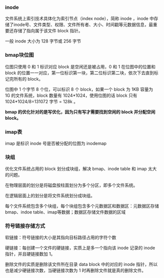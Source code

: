 ### inode 

文件系统上索引技术具体化为索引节点（index node），简称 inode ，inode 中存储了inode号、文件类型、权限、文件所有者、大小、时间戳等元数据信息，最重要还存储了指向属于该文件 block 指针。

一般 inode 大小为 128 字节或 256 字节

### bmap块位图

位图只使用 0 和 1 标识对应 block 是空闲还是被占用，0 和 1 在位图中的位置和 block 的位置一一对应，第一位标识第一块，第二位标识第二块，依次下去直到标记完所有的 block。

位图中 1 个字节 8 个位，可以标识 8 个 block，如果一个 block 为 1KB 容量为 1G 的文件系统，block 数量有 1024*1024，使用位图的话 block 只有 1024\*1024/8=131072 字节 = 128k 。

**bmap 的优化针对的是写优化，因为只有写才需要找到空闲的 block 并分配空闲 block。**

### imap表

imap 是标识 inode 号是否被分配的位图为 inodemap

### 块组

优化文件系统占用的 block 划分成块组，解决 bmap、inode table 和 imap 太大的问题。

在物理层面的划分是将磁盘按柱面划分为多个分区，即多个文件系统。

在逻辑层面上的划分是将文件系统划分成块组。

每个文件系统包含多个块组，每个块组包含多个元数据区和数据区：元数据区存储 bmap、indoe table、imap等数据；数据区存储文件数据的区域

### 符号链接存储方式

软链接：符号链接的大小是其指向目标路径占用的字符个数

硬链接：每创建一个文件的硬链接，实质上是多一个指向该 inode 记录的 inode 指针，并且硬链接数加 1。

删除文件的实质是删除该文件所在目录 data block 中的对应的 inode 指针，所以也是减少硬链接次数，当硬链接次数为 1 时再删除文件就是真的删除文件。

